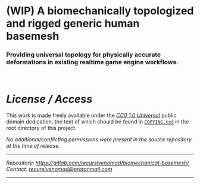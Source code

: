 **(WIP) A biomechanically topologized and rigged generic human basemesh**
=========================================================================

### Providing universal topology for physically accurate deformations in existing realtime game engine workflows.

&nbsp;



***License / Access***
======================

This work is made freely available under the [*CC0 1.0 Universal*][URL-CC0] public domain dedication, the text of which should be found in [`COPYING.txt`](./COPYING.txt) in the root directory of this project.

*No additional/conflicting permissions were present in the source repository at the time of release.*

----------------------

*Repository: <https://gitlab.com/recursivenomad/biomechanical-basemesh/>*  
*Contact: <recursivenomad@protonmail.com>*

----------------------



[URL-CC0]: <https://creativecommons.org/publicdomain/zero/1.0/>
